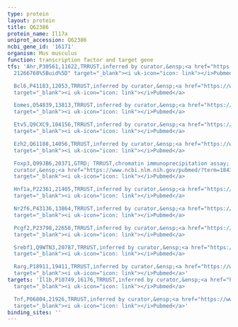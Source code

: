 ```yaml
---
type: protein
layout: protein
title: Q62386
protein_name: Il17a
uniprot_accession: Q62386
ncbi_gene_id: '16171'
organism: Mus musculus
function: transcription factor and target gene
tfs: 'Ahr,P30561,11622,TRRUST,inferred by curator,&ensp;<a href="https://www.ncbi.nlm.nih.gov/pubmed/?term=21266776;
  21266768%5Buid%5D" target="_blank"><i uk-icon="icon: link"></i>Pubmed</a>

  Bcl6,P41183,12053,TRRUST,inferred by curator,&ensp;<a href="https://www.ncbi.nlm.nih.gov/pubmed/?term=19631565%5Buid%5D"
  target="_blank"><i uk-icon="icon: link"></i>Pubmed</a>

  Eomes,O54839,13813,TRRUST,inferred by curator,&ensp;<a href="https://www.ncbi.nlm.nih.gov/pubmed/?term=21600798%5Buid%5D"
  target="_blank"><i uk-icon="icon: link"></i>Pubmed</a>

  Etv5,Q9CXC9,104156,TRRUST,inferred by curator,&ensp;<a href="https://www.ncbi.nlm.nih.gov/pubmed/?term=24486067%5Buid%5D"
  target="_blank"><i uk-icon="icon: link"></i>Pubmed</a>

  Ezh2,Q61188,14056,TRRUST,inferred by curator,&ensp;<a href="https://www.ncbi.nlm.nih.gov/pubmed/?term=21674483%5Buid%5D"
  target="_blank"><i uk-icon="icon: link"></i>Pubmed</a>

  Foxp3,Q99JB6,20371,GTRD; TRRUST,chromatin immunoprecipitation assay; inferred by
  curator,&ensp;<a href="https://www.ncbi.nlm.nih.gov/pubmed/?term=18434325%5Buid%5D"
  target="_blank"><i uk-icon="icon: link"></i>Pubmed</a>

  Hnf1a,P22361,21405,TRRUST,inferred by curator,&ensp;<a href="https://www.ncbi.nlm.nih.gov/pubmed/?term=21935461%5Buid%5D"
  target="_blank"><i uk-icon="icon: link"></i>Pubmed</a>

  Nr2f6,P43136,13864,TRRUST,inferred by curator,&ensp;<a href="https://www.ncbi.nlm.nih.gov/pubmed/?term=18701084%5Buid%5D"
  target="_blank"><i uk-icon="icon: link"></i>Pubmed</a>

  Pcgf2,P23798,22658,TRRUST,inferred by curator,&ensp;<a href="https://www.ncbi.nlm.nih.gov/pubmed/?term=21674483%5Buid%5D"
  target="_blank"><i uk-icon="icon: link"></i>Pubmed</a>

  Srebf1,Q9WTN3,20787,TRRUST,inferred by curator,&ensp;<a href="https://www.ncbi.nlm.nih.gov/pubmed/?term=21266768%5Buid%5D"
  target="_blank"><i uk-icon="icon: link"></i>Pubmed</a>

  Rarg,P18911,19411,TRRUST,inferred by curator,&ensp;<a href="https://www.ncbi.nlm.nih.gov/pubmed/?term=21061434%5Buid%5D"
  target="_blank"><i uk-icon="icon: link"></i>Pubmed</a>'
targets: 'Il1b,P10749,16176,TRRUST,inferred by curator,&ensp;<a href="https://www.ncbi.nlm.nih.gov/pubmed/?term=16798734%5Buid%5D"
  target="_blank"><i uk-icon="icon: link"></i>Pubmed</a>

  Tnf,P06804,21926,TRRUST,inferred by curator,&ensp;<a href="https://www.ncbi.nlm.nih.gov/pubmed/?term=16798734%5Buid%5D"
  target="_blank"><i uk-icon="icon: link"></i>Pubmed</a>'
binding_sites: ''
---
```

